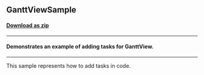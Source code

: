 ## GanttViewSample
#### [Download as zip](https://grapecity.github.io/DownGit/#/home?url=https://github.com/GrapeCity/ComponentOne-WPF-Samples/tree/master/NET_4.5.2/C1.WPF.GanttView/CS/GanttViewSample/GanttViewSample)
____
#### Demonstrates an example of adding tasks for GanttView.
____
This sample represents how to add tasks in code.
